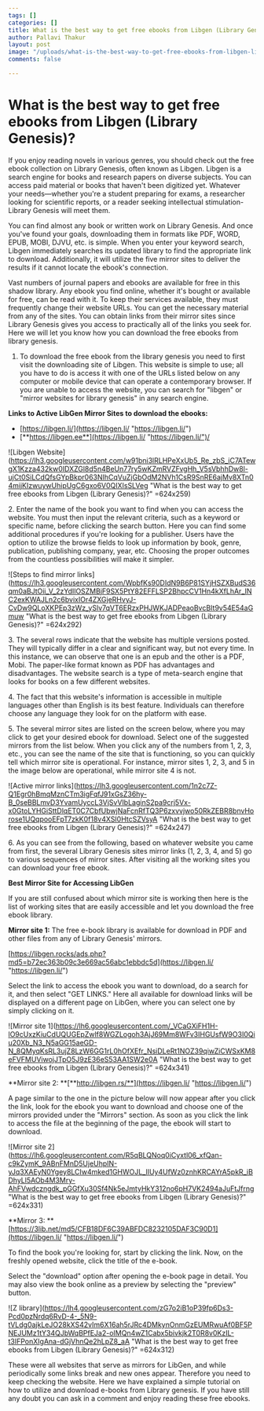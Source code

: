 ```yaml
---
tags: []
categories: []
title: What is the best way to get free ebooks from Libgen (Library Genesis)?
author: Pallavi Thakur
layout: post
image: "/uploads/what-is-the-best-way-to-get-free-ebooks-from-libgen-library-genesis-1.png"
comments: false

---
```

# **What is the best way to get free ebooks from Libgen (Library Genesis)?**

If you enjoy reading novels in various genres, you should check out the free ebook collection on Library Genesis, often known as Libgen. Libgen is a search engine for books and research papers on diverse subjects. You can access paid material or books that haven't been digitized yet. Whatever your needs—whether you're a student preparing for exams, a researcher looking for scientific reports, or a reader seeking intellectual stimulation-Library Genesis will meet them.

You can find almost any book or written work on Library Genesis. And once you've found your goals, downloading them in formats like PDF, WORD, EPUB, MOBI, DJVU, etc. is simple. When you enter your keyword search, Libgen immediately searches its updated library to find the appropriate link to download. Additionally, it will utilize the five mirror sites to deliver the results if it cannot locate the ebook's connection.

Vast numbers of journal papers and ebooks are available for free in this shadow library. Any ebook you find online, whether it's bought or available for free, can be read with it. To keep their services available, they must frequently change their website URLs. You can get the necessary material from any of the sites. You can obtain links from their mirror sites since Library Genesis gives you access to practically all of the links you seek for. Here we will let you know how you can download the free ebooks from library genesis.

1. To download the free ebook from the library genesis you need to first visit the downloading site of Libgen. This website is simple to use; all you have to do is access it with one of the URLs listed below on any computer or mobile device that can operate a contemporary browser. If you are unable to access the website, you can search for "libgen" or "mirror websites for library genesis" in any search engine.

**Links to Active LibGen Mirror Sites to download the ebooks:**

* [https://libgen.li/](https://libgen.li/ "https://libgen.li/")
* [**https://libgen.ee**](https://libgen.li/ "https://libgen.li/")/

![Libgen Website](https://lh3.googleusercontent.com/w91bni3lRLHPeXxUb5_Re_zbS_iC7ATewgX1Kzza432kw0IDXZGl8d5n4BeUn77ry5wKZmRVZFvgHh_V5sVbhhDw8l-ujCt0SiLCdQfsGYpBkpr063NIhCqVuZjGbOdM2NVh1CsR9SnRE6ajMv8XTn04mijKIzwuywUhipUgC6gxo6V0QIXIsSLVeg "What is the best way to get free ebooks from Libgen (Library Genesis)?" =624x259)

2\. Enter the name of the book you want to find when you can access the website. You must then input the relevant criteria, such as a keyword or specific name, before clicking the search button. Here you can find some additional procedures if you're looking for a publisher. Users have the option to utilize the browse fields to look up information by book, genre, publication, publishing company, year, etc. Choosing the proper outcomes from the countless possibilities will make it simpler.

![Steps to find mirror links](https://lh3.googleusercontent.com/WpbfKs90DIdN9B6P81SYjHSZXBudS36qm0aBJtOii_V_2zYdIlOSZMBjF9SX5PtY82EFFLSP2BhpcCV1Hn4kXfLhAr_INC2exKWAJLn2c6bvixIOr4ZXGjeRHvyJ-CvDw9QLoXKPEp3zWz_ySlv7qVT6ERzxPHJWKJADPeaoBvcBIt9v54E54aGmuw "What is the best way to get free ebooks from Libgen (Library Genesis)?" =624x292)

3\. The several rows indicate that the website has multiple versions posted. They will typically differ in a clear and significant way, but not every time. In this instance, we can observe that one is an epub and the other is a PDF, Mobi. The paper-like format known as PDF has advantages and disadvantages. The website search is a type of meta-search engine that looks for books on a few different websites.

4\. The fact that this website's information is accessible in multiple languages other than English is its best feature. Individuals can therefore choose any language they look for on the platform with ease.

5\. The several mirror sites are listed on the screen below, where you may click to get your desired ebook for download. Select one of the suggested mirrors from the list below. When you click any of the numbers from 1, 2, 3, etc., you can see the name of the site that is functioning, so you can quickly tell which mirror site is operational. For instance, mirror sites 1, 2, 3, and 5 in the image below are operational, while mirror site 4 is not.

![Active mirror links](https://lh3.googleusercontent.com/1n2c7Z-Q1Egr0hBmqMznCTm3igFqfJ91xGsZ36hy-B_0seBBLmvD3YvamUyccL3VjSvVIbLaginS2pa9crj5Vx-x0GtoLYHGiSttDlqET0C7CbfUbwjNaFcnRfTQ3P6zxvvjwo50RkZEBR8bnvHorose1UQqpooEFpT7zkK0f18v4XSI0HtcSZVsyA "What is the best way to get free ebooks from Libgen (Library Genesis)?" =624x247)

6\. As you can see from the following, based on whatever website you came from first, the several Library Genesis sites mirror links (1, 2, 3, 4, and 5) go to various sequences of mirror sites. After visiting all the working sites you can download your free ebook.

**Best Mirror Site for Accessing LibGen**

If you are still confused about which mirror site is working then here is the list of working sites that are easily accessible and let you download the free ebook library.

**Mirror site 1:** The free e-book library is available for download in PDF and other files from any of Library Genesis' mirrors.

[https://libgen.rocks/ads.php?md5=b72ec363b09c3e669ac56abc1ebbdc5d](https://libgen.li/ "https://libgen.li/")

Select the link to access the ebook you want to download, do a search for it, and then select "GET LINKS." Here all available for download links will be displayed on a different page on LibGen, where you can select one by simply clicking on it.

![Mirror site 1](https://lh6.googleusercontent.com/_VCaGXiFH1H-lO9cUxzKiuCdUQUGEpZwlf8WGZLogoh3AjJ69Mm8WFv3IHGUsfW9O3I0Qiu20Xb_N3_N5aGG15aeGD-N_8QMyqKsRL3ujZ8LzW6GG1rL0hOfXEfr_NsiDLeRt1NOZ39qiwZiCWSxKM8eFVFMUViwojJTpO5J9zE36eS53AA1SW2e0A "What is the best way to get free ebooks from Libgen (Library Genesis)?" =624x341)

\**Mirror site 2: **[**http://libgen.rs/**](https://libgen.li/ "https://libgen.li/")

A page similar to the one in the picture below will now appear after you click the link, look for the ebook you want to download and choose one of the mirrors provided under the "Mirrors" section. As soon as you click the link to access the file at the beginning of the page, the ebook will start to download.

![Mirror site 2](https://lh6.googleusercontent.com/R5qBLQNoq0iCyxtl06_xfQan-c9kZymK_9ABnFMnD5UjeUhpIN-yJq3XAEyN0Ygey8LCIw4mked1GHWOJL_lIUy4UfWz0znhKRCAYrA5pkR_iBDhyLl5AOb4M3Mry-AhFVwdczngdk_pGGfXu30Sf4Nk5eJmtyHkY312no6pH7VK2494aJuFtJfrng "What is the best way to get free ebooks from Libgen (Library Genesis)?" =624x331)

\**Mirror 3: **[https://3lib.net/md5/CFB18DF6C39ABFDC8232105DAF3C90D1](https://libgen.li/ "https://libgen.li/")

To find the book you're looking for, start by clicking the link. Now, on the freshly opened website, click the title of the e-book.

Select the "download" option after opening the e-book page in detail. You may also view the book online as a preview by selecting the "preview" button.

![Z library](https://lh4.googleusercontent.com/zG7o2iB1oP39fp6Ds3-Pcd0pzNrdq6RvD-4-_5N9-tVLdg0ajkLeJO28kXS42vIm6X16ah5rJRc4DMkynOnmGzEUMRwuAf0BF5PNEJUMz1tY34QJbWqBPfEJa2-oIMQn4wZ1Cabx5bivkjk2T0R8v0KzIL-t3IFPonXIgAna-dGjVhnQe2hLpZ8_aA "What is the best way to get free ebooks from Libgen (Library Genesis)?" =624x312)

These were all websites that serve as mirrors for LibGen, and while periodically some links break and new ones appear. Therefore you need to keep checking the website. Here we have explained a simple tutorial on how to utilize and download e-books from Library genesis. If you have still any doubt you can ask in a comment and enjoy reading these free ebooks.